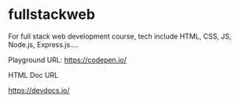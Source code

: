 # fullstackweb
For full stack web development course, tech include HTML, CSS, JS, Node.js, Express.js....

Playground URL:
https://codepen.io/

HTML Doc URL

https://devdocs.io/

